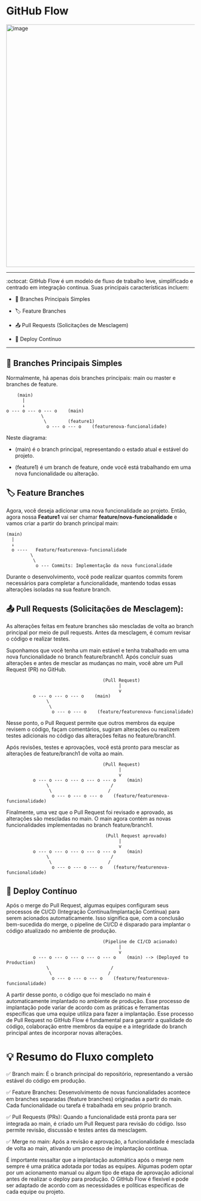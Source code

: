 # GitHub Flow

<img width="649" alt="image" src="https://github.com/lsmatias/githubflow/assets/28391885/852e749d-ad00-47ec-aa6d-eaafb43d7c12">


--------------------------------------------------------------------------------------
:octocat: GitHub Flow é um modelo de fluxo de trabalho leve, simplificado e centrado em integração contínua. Suas principais características incluem:

* :bookmark: Branches Principais Simples

* :label: Feature Branches

* :outbox_tray: Pull Requests (Solicitações de Mesclagem)

* :rocket: Deploy Contínuo

--------------------------------------------------------------------------------------

## :bookmark: Branches Principais Simples

Normalmente, há apenas dois branches principais: main ou master e branches de feature.
        
        (main)
          |
          ↓
    o --- o --- o --- o    (main)
                 \
                  \        (feature1) 
                   o --- o --- o    (featurenova-funcionalidade)

Neste diagrama:

* (main) é o branch principal, representando o estado atual e estável do projeto.

* (feature1) é um branch de feature, onde você está trabalhando em uma nova funcionalidade ou alteração.

## :label: Feature Branches

Agora, você deseja adicionar uma nova funcionalidade ao projeto. Então, agora nossa **Feature1** vai ser chamar **feature/nova-funcionalidade** e vamos criar  a partir do branch principal main:

    (main)
      |
      ↓
      o ----   Feature/featurenova-funcionalidade
             \
              \        
               o --- Commits: Implementação da nova funcionalidade
               
Durante o desenvolvimento, você pode realizar quantos commits forem necessários para completar a funcionalidade, mantendo todas essas alterações isoladas na sua feature branch.

## :outbox_tray: Pull Requests (Solicitações de Mesclagem): 
As alterações feitas em feature branches são mescladas de volta ao branch principal por meio de pull requests. Antes da mesclagem, é comum revisar o código e realizar testes.

Suponhamos que você tenha um main estável e tenha trabalhado em uma nova funcionalidade no branch feature/branch1. Após concluir suas alterações e antes de mesclar as mudanças no main, você abre um Pull Request (PR) no GitHub.
                                       
                                        (Pull Request)
                                              |
                                              v
              o --- o --- o --- o    (main)
                   \
                    \
                     o --- o --- o    (feature/featurenova-funcionalidade)
Nesse ponto, o Pull Request permite que outros membros da equipe revisem o código, façam comentários, sugiram alterações ou realizem testes adicionais no código das alterações feitas no feature/branch1.

Após revisões, testes e aprovações, você está pronto para mesclar as alterações de feature/branch1 de volta ao main.
                                        
                                        (Pull Request)       
                                              |
                                              v
              o --- o --- o --- o --- o --- o    (main)
                   \                       /
                    \                     /
                     o --- o --- o --- o    (feature/featurenova-funcionalidade)

Finalmente, uma vez que o Pull Request foi revisado e aprovado, as alterações são mescladas no main. O main agora contém as novas funcionalidades implementadas no branch feature/branch1.

                                         (Pull Request aprovado)
                                              |
                                              v
              o --- o --- o --- o --- o --- o    (main)
                   \                       /
                    \                     /
                     o --- o --- o --- o    (feature/featurenova-funcionalidade)
## :rocket: Deploy Contínuo
Após o merge do Pull Request, algumas equipes configuram seus processos de CI/CD (Integração Contínua/Implantação Contínua) para serem acionados automaticamente. Isso significa que, com a conclusão bem-sucedida do merge, o pipeline de CI/CD é disparado para implantar o código atualizado no ambiente de produção.

                                        (Pipeline de CI/CD acionado)
                                              |
                                              v
              o --- o --- o --- o --- o --- o    (main) --> (Deployed to Production)
                   \                       /
                    \                     /
                     o --- o --- o --- o    (feature/featurenova-funcionalidade)


A partir desse ponto, o código que foi mesclado no main é automaticamente implantado no ambiente de produção. Esse processo de implantação pode variar de acordo com as práticas e ferramentas específicas que uma equipe utiliza para fazer a implantação. Esse processo de Pull Request no GitHub Flow é fundamental para garantir a qualidade do código, colaboração entre membros da equipe e a integridade do branch principal antes de incorporar novas alterações.

# :bulb: Resumo do Fluxo completo

:white_check_mark: Branch main: É o branch principal do repositório, representando a versão estável do código em produção.

:white_check_mark: Feature Branches: Desenvolvimento de novas funcionalidades acontece em branches separadas (feature branches) originadas a partir do main. Cada funcionalidade ou tarefa é trabalhada em seu próprio branch.

:white_check_mark: Pull Requests (PRs): Quando a funcionalidade está pronta para ser integrada ao main, é criado um Pull Request para revisão do código. Isso permite revisão, discussão e testes antes da mesclagem.

:white_check_mark: Merge no main: Após a revisão e aprovação, a funcionalidade é mesclada de volta ao main, ativando um processo de implantação contínua.

É importante ressaltar que a implantação automática após o merge nem sempre é uma prática adotada por todas as equipes. Algumas podem optar por um acionamento manual ou algum tipo de etapa de aprovação adicional antes de realizar o deploy para produção. O GitHub Flow é flexível e pode ser adaptado de acordo com as necessidades e políticas específicas de cada equipe ou projeto.

